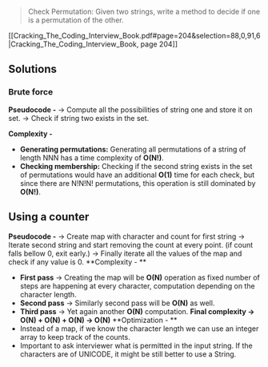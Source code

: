 > Check Permutation: Given two strings, write a method to decide if one is a permutation of the other.

[[Cracking_The_Coding_Interview_Book.pdf#page=204&selection=88,0,91,6|Cracking_The_Coding_Interview_Book, page 204]]

## Solutions

### Brute force
**Pseudocode -**
-> Compute all the possibilities of string one and store it on set.
-> Check if string two exists in the set. 

**Complexity -** 
- **Generating permutations:** Generating all permutations of a string of length NNN has a time complexity of **O(N!)**.
- **Checking membership:** Checking if the second string exists in the set of permutations would have an additional **O(1)** time for each check, but since there are N!N!N! permutations, this operation is still dominated by **O(N!)**.

## Using a counter
**Pseudocode -** 
-> Create map with character and count for first string 
-> Iterate second string and start removing the count at every point. (if count falls bellow 0, exit early.)
-> Finally iterate all the values of the map and check if any value is 0.
**Complexity - **
- **First pass** -> Creating the map will be **O(N)** operation as fixed number of steps are happening at every character, computation depending on the character length.
- **Second pass** -> Similarly second pass will be **O(N)** as well.
- **Third pass** -> Yet again another **O(N)** computation.
**Final complexity -> O(N) + O(N) + O(N) -> O(N)**
**Optimization - **
- Instead of a map, if we know the character length we can use an integer array to keep track of the counts. 
- Important to ask interviewer what is permitted in the input string. If the characters are of UNICODE, it might be still better to use a String.